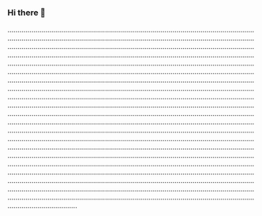 ### Hi there 👋

...............................................................................................................................................................................................................................................................................................................................................................................................................................................................................................................................................................................................................................................................................................................................................................................................................................................................................................................................................................................................................................................................................................................................................................................................................................................................................................................................................................................................................................................................................................................................................................................................................................................................................................................................................................................................................................................................................................................................................................................................................................................................................................................................................................................................................................................................................................................................................................................................................................................................................................................................................................................................................................................................................................................................................